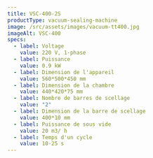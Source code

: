 ```yaml
---
title: VSC-400-2S
productType: vacuum-sealing-machine
image: /src/assets/images/vacuum-tt400.jpg
imageAlt: VSC-400
specs:
  - label: Voltage
    value: 220 V, 1-phase
  - label: Puissance
    value: 0.9 kW
  - label: Dimension de l'appareil
    value: 560*500*450 mm
  - label: Dimension de la chambre
    value: 440*420*75 mm
  - label: Nombre de barres de scellage
    value: "2"
  - label: Dimension de la barre de scellage
    value: 400*10 mm
  - label: Puissance de sous vide
    value: 20 m3/ h
  - label: Temps d'un cycle
    value: 10-25 s
---
```

